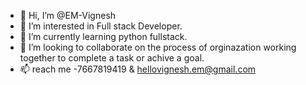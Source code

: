 - 👋 Hi, I’m @EM-Vignesh
- 👀 I’m interested in Full stack Developer.
- 🌱 I’m currently learning python fullstack. 
- 💞️ I’m looking to collaborate on the process of orginazation working together to complete a task or achive a goal.
- 📫 reach me -7667819419 & hellovignesh.em@gmail.com

<!---
EM-Vignesh/EM-Vignesh is a ✨ special ✨ repository because its `README.md` (this file) appears on your GitHub profile.
You can click the Preview link to take a look at your changes.
--->
